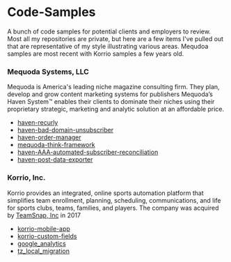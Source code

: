 Code-Samples
============

A bunch of code samples for potential clients and employers to review. Most all my repositories are private, but here are a few items I've pulled out that are representative of my style illustrating various areas. Mequdoa samples are most recent with Korrio samples a few years old.

### Mequoda Systems, LLC
Mequoda is America's leading niche magazine consulting firm. They plan, develop and grow content marketing systems for publishers Mequoda’s Haven System™ enables their clients to dominate their niches using their proprietary strategic, marketing and analytic solution at an affordable price.

- [haven-recurly](https://github.com/bobalbert/code-samples/tree/master/Mequoda/haven-recurly)
- [haven-bad-domain-unsubscriber](https://github.com/bobalbert/code-samples/tree/master/Mequoda/haven-bad-domain-unsubscriber)
- [haven-order-manager](https://github.com/bobalbert/code-samples/tree/master/Mequoda/haven-order-manager/)
- [mequoda-think-framework](https://github.com/bobalbert/code-samples/tree/master/Mequoda/mequoda-think-framework)
- [haven-AAA-automated-subscriber-reconciliation](https://github.com/bobalbert/code-samples/tree/master/Mequoda/haven-AAA-automated-subscriber-reconciliation)
- [haven-post-data-exporter](https://github.com/bobalbert/code-samples/tree/master/Mequoda/haven-post-data-exporter)


### Korrio, Inc.
Korrio provides an integrated, online sports automation platform that simplifies team enrollment, planning, scheduling, communications, and life for sports clubs, teams, families, and players. The company was acquired by [TeamSnap, Inc](https://www.teamsnap.com/) in 2017

- [korrio-mobile-app](https://github.com/bobalbert/code-samples/tree/master/Korrio/korrio-mobile-app)
- [korrio-custom-fields](https://github.com/bobalbert/code-samples/tree/master/Korrio/korrio-custom-fields)
- [google_analytics](https://github.com/bobalbert/code-samples/tree/master/Korrio/google_analytics)
- [tz_local_migration](https://github.com/bobalbert/code-samples/tree/master/Korrio/tz_local_migration)